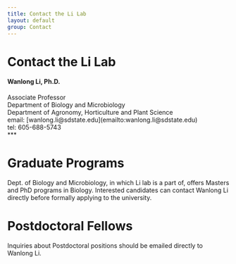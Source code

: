 ```yaml
---
title: Contact the Li Lab
layout: default
group: Contact
---
```


# Contact the Li Lab


<div class="row">

<div class="col-md-4">

  <h4>Wanlong Li, Ph.D.</h4>
  Associate Professor  <br>
  Department of Biology and Microbiology  <br>
  Department of Agronomy, Horticulture and Plant Science  <br>
  email: [wanlong.li@sdstate.edu](emailto:wanlong.li@sdstate.edu) <br>
  tel: 605-688-5743

</div>

</div>
***

# Graduate Programs

Dept. of Biology and Microbiology, in which Li lab is a part of, offers Masters and PhD programs in Biology. Interested candidates can contact Wanlong Li directly before formally applying to the university.

# Postdoctoral Fellows

Inquiries about Postdoctoral positions should be emailed directly to Wanlong Li.







